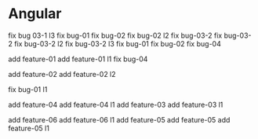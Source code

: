 # Angular
fix bug 03-1 l3
fix bug-01
fix bug-02
fix bug-02 l2
fix bug-03-2
fix bug-03-2
fix bug-03-2 l2
fix bug-03-2 l3
fix bug-01
fix bug-02
fix bug-04

add feature-01
add feature-01 l1
fix bug-04

add feature-02
add feature-02 l2

fix bug-01 l1

add feature-04
add feature-04 l1
add feature-03
add feature-03 l1

add feature-06
add feature-06 l1
add feature-05
add feature-05
add feature-05 l1
